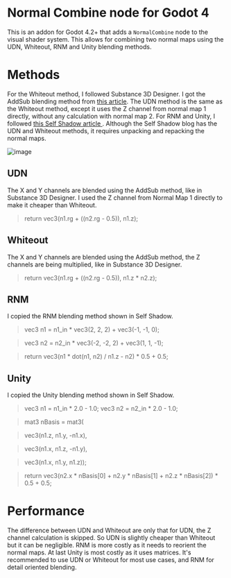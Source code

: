# **Normal Combine node for Godot 4**

This is an addon for Godot 4.2+ that adds a `NormalCombine` node to the visual shader system. This allows for combining two normal maps using the UDN, Whiteout, RNM and Unity blending methods.

# Methods

For the Whiteout method, I followed Substance 3D Designer. I got the AddSub blending method from [this article](https://campi3d.com/External/MariExtensionPack/userGuide5R7/CustomBlendModes.html#AddSub2). The UDN method is the same as the Whiteout method, except it uses the Z channel from normal map 1 directly, without any calculation with normal map 2. For RNM and Unity, I followed [this Self Shadow article ](https://blog.selfshadow.com/publications/blending-in-detail/). Although the Self Shadow blog has the UDN and Whiteout methods, it requires unpacking and repacking the normal maps.

![image](https://github.com/user-attachments/assets/5be629bb-b68f-4d5e-834b-e68ba9982ca9)


## UDN

The X and Y channels are blended using the AddSub method, like in Substance 3D Designer. I used the Z channel from Normal Map 1 directly to make it cheaper than Whiteout.

> return vec3(n1.rg + ((n2.rg - 0.5)), n1.z);

## Whiteout

The X and Y channels are blended using the AddSub method, the Z channels are being multiplied, like in Substance 3D Designer.

> return vec3(n1.rg + ((n2.rg - 0.5)), n1.z * n2.z);

## RNM

I copied the RNM blending method shown in Self Shadow.

> vec3 n1 = n1_in * vec3(2, 2, 2) + vec3(-1, -1, 0);

> vec3 n2 = n2_in * vec3(-2, -2, 2) + vec3(1, 1, -1);

> return vec3(n1 * dot(n1, n2) / n1.z - n2) * 0.5 + 0.5;

## Unity

I copied the Unity blending method shown in Self Shadow.

> vec3 n1 = n1_in * 2.0 - 1.0;
> vec3 n2 = n2_in * 2.0 - 1.0;
				
> mat3 nBasis = mat3(

>	vec3(n1.z, n1.y, -n1.x),

>	vec3(n1.x, n1.z, -n1.y),

>	vec3(n1.x, n1.y, n1.z));
				
> return vec3(n2.x * nBasis[0] + n2.y * nBasis[1] + n2.z * nBasis[2]) * 0.5 + 0.5;

# Performance

The difference between UDN and Whiteout are only that for UDN, the Z channel calculation is skipped. So UDN is slightly cheaper than Whiteout but it can be negligible. RNM is more costly as it needs to reorient the normal maps. At last Unity is most costly as it uses matrices. It's recommended to use UDN or Whiteout for most use cases, and RNM for detail oriented blending.
